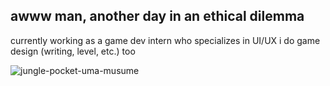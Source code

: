 ## awww man, another day in an ethical dilemma 

currently working as a game dev intern who specializes in UI/UX
i do game design (writing, level, etc.) too 

![jungle-pocket-uma-musume](https://github.com/user-attachments/assets/af69f6ad-c30a-4683-bb58-c9f85d525203)
